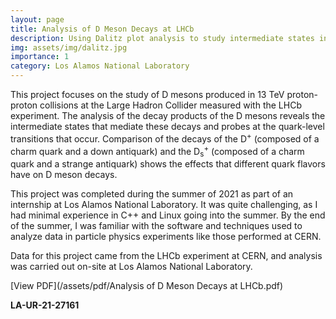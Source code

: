 ```yaml
---
layout: page
title: Analysis of D Meson Decays at LHCb
description: Using Dalitz plot analysis to study intermediate states in the decays of D mesons
img: assets/img/dalitz.jpg
importance: 1
category: Los Alamos National Laboratory
---
```


This project focuses on the study of D mesons produced in 13 TeV proton-proton collisions at the Large Hadron Collider measured with the LHCb experiment. The analysis of the decay products of the D mesons reveals the intermediate states that mediate these decays and probes at the quark-level transitions that occur. Comparison of the decays of the D<sup>+</sup> (composed of a charm quark and a down antiquark) and the D<sub>s</sub><sup>+</sup> (composed of a charm quark and a strange antiquark) shows the effects that different quark flavors have on D meson decays.

This project was completed during the summer of 2021 as part of an internship at Los Alamos National Laboratory. It was quite challenging, as I had minimal experience in C++ and Linux going into the summer. By the end of the summer, I was familiar with the software and techniques used to analyze data in particle physics experiments like those performed at CERN.

Data for this project came from the LHCb experiment at CERN, and analysis was carried out on-site at Los Alamos National Laboratory.

[View PDF](/assets/pdf/Analysis of D Meson Decays at LHCb.pdf)

**LA-UR-21-27161**
<object data="/assets/pdf/Analysis of D Meson Decays at LHCb.pdf" width="100%" height="550px">
    <embed src = "https://docs.google.com/viewer?url=https://anthonylestone.github.io/assets/pdf/Analysis%20of%20D%20Meson%20Decays%20at%20LHCb.pdf&embedded=true" width = "100%" height = "550px"/>
</object>